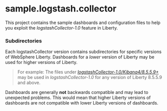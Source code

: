 # sample.logstash.collector
  
This project contains the sample dashboards and configuration files to help you exploit the *logstashCollector-1.0* feature in Liberty.

### Subdirectories

Each logstashCollector version contains subdirectories for specific versions of WebSphere Liberty. Dashboards for a *lower* version of Liberty may be used for higher versions of Liberty.

> For example:
The files under *[logstashCollector-1.0/Kibana4/8.5.5.9+](logstashCollector-1.0/Kibana4/8.5.5.9+/20160216/)* may be used in *logstashCollector-1.0* for any version of Liberty 8.5.5.9 and above.

Dashboards are generally **not** backwards compatible and may lead to unexpected problems. This would mean that higher Liberty versions of dashboards are not compatible with lower Liberty versions of dashboards.
